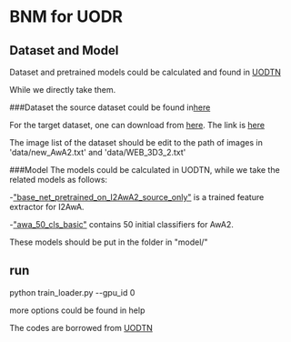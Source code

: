# BNM for UODR

## Dataset and Model
Dataset and pretrained models could be calculated and found in [UODTN](https://github.com/junbaoZHUO/UODTN)

While we directly take them.

###Dataset
the source dataset could be found in[here](https://drive.google.com/file/d/1GdDZ1SvEqGin_zeCAGaJn0821vC_PJmc/view?usp=sharing)

For the target dataset, one can download from [here](http://cvml.ist.ac.at/AwA2/). The link is [here](http://cvml.ist.ac.at/AwA2/AwA2-data.zip)

The image list of the dataset should be edit to the path of images in 'data/new_AwA2.txt' and 'data/WEB_3D3_2.txt'

###Model
The models could be calculated in UODTN, while we take the related models as follows:

-["base_net_pretrained_on_I2AwA2_source_only"](https://drive.google.com/file/d/1FiHB8HV8U2Isfx0A6ipWEIaE4q-sekoO/view?usp=sharing) is a trained feature extractor for I2AwA.  

-["awa_50_cls_basic"](https://drive.google.com/file/d/1PD7Gm7OBxJLub8YNiELxLKq9WruSAAVH/view?usp=sharing) contains 50 initial classifiers for AwA2.  

These models should be put in the folder in "model/"

## run
python train_loader.py --gpu_id 0

more options could be found in help


The codes are borrowed from [UODTN](https://github.com/junbaoZHUO/UODTN)
